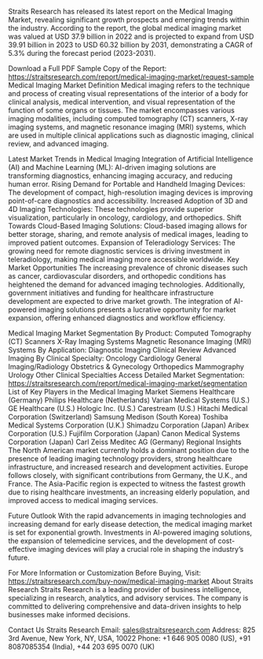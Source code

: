 Straits Research has released its latest report on the Medical Imaging Market, revealing significant growth prospects and emerging trends within the industry. According to the report, the global medical imaging market was valued at USD 37.9 billion in 2022 and is projected to expand from USD 39.91 billion in 2023 to USD 60.32 billion by 2031, demonstrating a CAGR of 5.3% during the forecast period (2023-2031).

Download a Full PDF Sample Copy of the Report: https://straitsresearch.com/report/medical-imaging-market/request-sample
Medical Imaging Market Definition
Medical imaging refers to the technique and process of creating visual representations of the interior of a body for clinical analysis, medical intervention, and visual representation of the function of some organs or tissues. The market encompasses various imaging modalities, including computed tomography (CT) scanners, X-ray imaging systems, and magnetic resonance imaging (MRI) systems, which are used in multiple clinical applications such as diagnostic imaging, clinical review, and advanced imaging.

Latest Market Trends in Medical Imaging
Integration of Artificial Intelligence (AI) and Machine Learning (ML): AI-driven imaging solutions are transforming diagnostics, enhancing imaging accuracy, and reducing human error.
Rising Demand for Portable and Handheld Imaging Devices: The development of compact, high-resolution imaging devices is improving point-of-care diagnostics and accessibility.
Increased Adoption of 3D and 4D Imaging Technologies: These technologies provide superior visualization, particularly in oncology, cardiology, and orthopedics.
Shift Towards Cloud-Based Imaging Solutions: Cloud-based imaging allows for better storage, sharing, and remote analysis of medical images, leading to improved patient outcomes.
Expansion of Teleradiology Services: The growing need for remote diagnostic services is driving investment in teleradiology, making medical imaging more accessible worldwide.
Key Market Opportunities
The increasing prevalence of chronic diseases such as cancer, cardiovascular disorders, and orthopedic conditions has heightened the demand for advanced imaging technologies. Additionally, government initiatives and funding for healthcare infrastructure development are expected to drive market growth. The integration of AI-powered imaging solutions presents a lucrative opportunity for market expansion, offering enhanced diagnostics and workflow efficiency.

Medical Imaging Market Segmentation
By Product:
Computed Tomography (CT) Scanners
X-Ray Imaging Systems
Magnetic Resonance Imaging (MRI) Systems
By Application:
Diagnostic Imaging
Clinical Review
Advanced Imaging
By Clinical Specialty:
Oncology
Cardiology
General Imaging/Radiology
Obstetrics & Gynecology
Orthopedics
Mammography
Urology
Other Clinical Specialties
Access Detailed Market Segmentation: https://straitsresearch.com/report/medical-imaging-market/segmentation
List of Key Players in the Medical Imaging Market
Siemens Healthcare (Germany)
Philips Healthcare (Netherlands)
Varian Medical Systems (U.S.)
GE Healthcare (U.S.)
Hologic Inc. (U.S.)
Carestream (U.S.)
Hitachi Medical Corporation (Switzerland)
Samsung Medison (South Korea)
Toshiba Medical Systems Corporation (U.K.)
Shimadzu Corporation (Japan)
Aribex Corporation (U.S.)
Fujifilm Corporation (Japan)
Canon Medical Systems Corporation (Japan)
Carl Zeiss Meditec AG (Germany)
Regional Insights
The North American market currently holds a dominant position due to the presence of leading imaging technology providers, strong healthcare infrastructure, and increased research and development activities. Europe follows closely, with significant contributions from Germany, the U.K., and France. The Asia-Pacific region is expected to witness the fastest growth due to rising healthcare investments, an increasing elderly population, and improved access to medical imaging services.

Future Outlook
With the rapid advancements in imaging technologies and increasing demand for early disease detection, the medical imaging market is set for exponential growth. Investments in AI-powered imaging solutions, the expansion of telemedicine services, and the development of cost-effective imaging devices will play a crucial role in shaping the industry’s future.

For More Information or Customization Before Buying, Visit: https://straitsresearch.com/buy-now/medical-imaging-market
About Straits Research
Straits Research is a leading provider of business intelligence, specializing in research, analytics, and advisory services. The company is committed to delivering comprehensive and data-driven insights to help businesses make informed decisions.

Contact Us
Straits Research
Email: sales@straitsresearch.com
Address: 825 3rd Avenue, New York, NY, USA, 10022
Phone: +1 646 905 0080 (US), +91 8087085354 (India), +44 203 695 0070 (UK)
